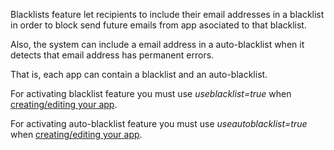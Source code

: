 Blacklists feature let recipients to include their email addresses in a blacklist in order to block send future emails from app asociated to that blacklist.

Also, the system can include a email address in a auto-blacklist when it detects that email address has permanent errors.

That is, each app can contain a blacklist and an auto-blacklist. 

For activating blacklist feature you must use *useblacklist=true* when [creating/editing your app](api-apps.md).

For activating auto-blacklist feature you must use *useautoblacklist=true* when [creating/editing your app](api-apps.md).








